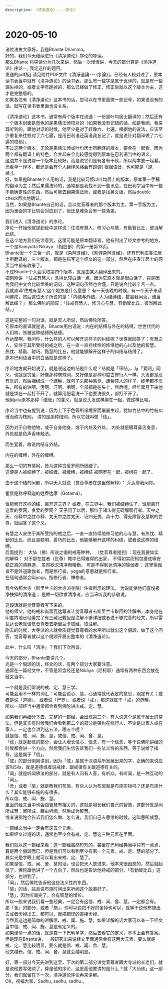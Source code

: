 ```yaml
---
description: 《清净道论》----序论1
---
```


# 2020-05-10

诸位法友大家好，我是Bhante Dhamma。  
好的，我们今天继续进行《清净道论》序论的导读。  
那么Bhante 将导读分为几次来讲，然后一次慢慢讲，今天的部分算是《清净道论》序论一, 我定这样的题目。  
发送的pdf版\[ 请见附件PDF文件《清淨道論----序論》\]，已经有人校对过了，原本读书表当中就有《清净道论》的读书表，那么有一些字是属于讹译的，就是有一些漏失掉的，或者文字有跑掉的，那么已经做了修正，修正后就以这个版本为主，这才是完整版的。  
如果各位有《清净道论》这本书的话，您可以在书里面做一些记号，如果说没有的话，就写在读书表里面也没关系。

《清净道论》这本书，通常有两个版本在流通：一份是叶均居士翻译的；然后还有一个版本封面是蓝色的是果儒法师校对的（如果我没有记错的话，如是我闻，我亲耳听到的，跟他对话的时候，他至少是对了好像六、七遍，根据他的说法，应该至少重复来往校对了六七遍，是用巴利语还英语我忘记了，就是说针对翻译做了六七遍的校稿）。  
不过这两个版本，无论是果儒法师或叶均居士所翻译的版本，要合在一起看，因为两个都有翻译上的特色，合并起来会比较感觉得到原本在巴利语当中的语义。  
这边并不是说哪一个版本比较好，而是说它们是有各有千秋，所以两本要一起看，光看单一译本，都还是会有个人翻译风格会有跑调\[ 根据语音，也可能是「跑掉」\]。  
好，如果是Bhante个人用的话，我是比较习惯以叶均居士的版本，原本第一手稿的翻译为主；然后果儒法师的，通常都是我找不到一些讯息，在巴利字当中有一些不能确定性的东西，然后可能去翻果儒法师，或者是找英文版，然后double check再次地确认。  
当然，如果是Bhante自己的话，会以觉音尊者的那个版本为主，第一手版为主，因为里面的字比较会对应到了，但还是难免会有一些落差。

我们进入《清净道论》的序论。  
序论一开始他就提到经中这样说：住戒有慧人，修习心与慧，有勤智比丘，彼当解此结。  
在这个地方我们先注意到，这里可能是原本翻译者，他有列出了经文参考的地方，一个是Saṃyutta Nikāya （相应部）的第一册第13页。  
Bhante发一个三合一的，就是《杂阿含经》、《别译杂阿含经》，还有巴利庄春江居士所翻译的，三个版本，都是在描写这个经文的这一部分，然后在庄春江居士的网页当中都有收录了。  
不过Bhante个人会采取第四个版本，就是由某人翻译出来的。  
把刚刚讲 「住戒有慧人」念得比较白话一点，因为它原本就是很白话了，只是因为我们中文会比较优美的词句，这种词句虽然也会懂，只是说会比较辛苦一点。  
我就直译‘住戒有慧人’这个地方是什么意思？ 有一天夜晚的时候，有一个天子来请问佛陀，然后这位天子所说的是：「内结与外结，人为结缚结，瞿昙我问汝，谁当解此结？」 那么佛陀的回应：「住戒有慧人，修习心与慧，有勤智比丘，彼当解此结。」

这是完整的一句对话，就是天人所说，然后佛陀所答。  
它原本的直译就是说，Bhante用白话说：内在的结缚与外在的结缚，世世代代的人们呐，皆被这种结缚所结缠。  
乔达摩啊，我问你，什么样的人可以解开这样子的纠结呢？世尊就回答了：有慧之人，安住于其所受持的戒之后，在一直一直持续性的修缮他的心以及他的智慧。  
热忱、精勤、聪巧、黠慧的比丘，他就能够解开这样子的纠结与结缚了。  
原本巴利语当中的白话就是这样子。

序论地方就开始说了，就是说这边的结是什么呢？结就是「缔结」，与「爱网」同义，也就是贪爱，好像那种蜘蛛网，又好像是那种印度古修行人一样，头发都是没有洗的，然后捆绑成一个螺髻，就包子头那种感觉，螺髻梵人的样子，终年都不洗头，所有的油啊、污啊、汗啊、垢啊，全部都是在头上，然后呢，经年累月下来他就是绑在一起打不开了，就算用肥皂洗一下也要洗很久，都打不开了。  
他用jaṭā原本那种「结缠」的含义，就是说头发这样绑在一起，做这样比喻。

序论当中也有提到说：因为上下于色等所缘境界而屡屡生起，犹如竹丛中的竹枝纠缠而称为枝网， 讲的是那种结网，所以它就叫做「结」。

因为对于自物他物，或于自身他身，或于内处及外处， 内处就是眼耳鼻舌身意，外处就是色声香味触法。

而生爱着，故说内结与外结。

内在的缠缚，外在的缠缚。

那么一切的有情阿，皆为这种贪爱罗网所缠结了。  
这便是人被结缚了，被结缠、被缠缚、被缔结 被网罗在一起，被绑在一起了。

由于这个结的问题，所以天人就说（觉音尊者在这里做解释）： 乔达摩我问你。

瞿昙是称呼释迦的姓乔达摩（Gotama）。

谁能解开这样的结，离开这三界？ 或者，在三界中，我们被结缚住了，谁能离开这爱的罗网，贪爱的罗网？ 天子问了以后，那位于诸法得无碍解智行者、天中之天、帝释中之胜帝释、梵天中之胜梵天、证四无畏、具十力、得无障智及慧眼的世尊，就回答了这个义。

有慧之人安住于其所受持的戒之后，一直一直持续地修习他的心与慧，有热忱、精勤的比丘，而且是聪明、善巧的比丘，他能够解开这样的纠结，或者说这样的结缚。  
后面提到： 大仙（佛）所说之偈的戒等种种， （觉音尊者提到）：现在我要如实的解释： 对于那在胜者（世尊）教中已得难得的出家， 不得如实而知包摄戒等安稳正直的清静道， 虽然欲求清净而精勤， 可是不得到达清净的瑜伽者； 这里瑜伽者不是外道瑜伽者，而是修行者，yoga的意思就是修行者。  
在缅甸通常会叫yogi，指修行者、禅修者。

我今依照大寺（斯里兰卡的大寺派寺院）住者所示的理法， 为说能使他们喜悦极净抉择的清净道； 是故一切欲求清净者，应当谛听我的恭敬说。

这段话就是觉音尊者写下来的。  
他的师父，他的戒和尚雷瓦达尊者让觉音尊者去斯里兰卡取回的注解书，本身他在印度内地已经看完了有三藏记载但是注解不够详细或者说不够完善的经文，所以雷瓦达长老就请觉音尊者去斯里兰卡取经，取注解。  
刚去的时候，大寺派的人就会质疑觉音尊者的水平所以就出这个偈颂，做了这个问答，觉音尊者就以这个偈颂开展出整本的《清净道论》。

此中，什么叫「清净」？我们下次再谈。

今天的部分，Bhante要讲几个。  
光是一个偈颂的话，经文的话，有两个部分大家要注意。  
通常在一篇经文中，不管是阿含经还是Nikāya（尼柯耶）通常有两种东西会放在经文当中。

一个就是我们常说的戒、定、慧三学。  
可能会用不一样的词汇：可能会说心、慧，心通常就代表定的意思，跟定有关；或者是说「道德」， 或者说「尸罗」，或者说「戒」，那这就属于「戒」的范畴。  
所以一部经当中通常都会看到佛陀讲出戒、定、慧。

如果我们再细分下去，完整的一部经，会出现第二个，有人说这个是属于居士的常法，但是其实有时候我们会看到第二个的部分是架构在修行人，不论是出家人或在家人，一定也会讲到这五法，哪五个呢？  
就是信、戒、闻、施、慧，或信、戒、闻、舍、慧。  
「信」就是起信的部分，会让人增长信心、信念，有一个信念，等于说佛陀讲经的时候都会讲一个方向，然后我们生信告诉我们一些法义性的东西，等于说给了指导，这是属于「信」。  
「戒」的部分刚刚讲到，因为「戒」是属于汉语系所发展出来的字，正确的来说应该叫Sila，就是道德或者说戒律，跟戒律有关跟道德有关的。  
「闻」就是听闻佛法的部分，就是有人问有人答，有听众，有听闻，是一种互动的「闻」。  
「舍」或者「施」就是教我们布施，有些人认为布施就是布施实物吗？还是布施什么？其实能够布施的有很多。  
所以信、戒、闻、施、慧。  
里面的经文当中也会跟智慧有相关的，这就是增长我们自己的智慧，这部分就是闻所成慧：闻所成，藉由听闻，然后成为智慧。  
或者说佛陀会告诉我们怎么做、怎么说，我们自己去思维的时候，这叫思所成慧。

一部经文当中一定会有这五个元素。  
如果经文过短的话，通常也至少会有戒、定、慧这三种元素在里面。

我们就以这一部经来看：这一部经虽然短短的，甚至在巴利经典当中只有一点点，算是两个偈颂而已，但是我们可以看到至少有第一个元素，戒、定、慧的部分了。  
其实光是字眼上就可以看出来戒、定、慧了。  
如果是信、戒、闻、舍、慧的话，也会把天人放进来，他本来很困惑的，然后就起信了，佛陀跟他讲了一个方向了，然后也是告诉他持戒的部分，「有勤智比丘」这部分，也讲到了。  
「闻」，然后佛陀告诉他这些法义性的东西。  
「施」的话，姑且说布施时间出来听闻这个故事好了。  
「慧」，因为听闻完了，会有智慧的增长。  
所以一般来说我们看一些经典，一定会有这信、戒、闻、舍、慧，一定都会有。  
那「舍」的部分，或者「施」，你可以说把不好的舍掉也可以，就等于说他布施出去或者舍掉出去，都可以，就把错误的直接舍掉。  
当然我这边是简单的讲解信、戒、闻、施、慧，如果详解的话大家可以查一下经文当中信、戒、闻、施、慧是有定义的。  
如果谨慎一点的话，就是查一下巴利单字，然后去看它的定义，基本上会有答案。  
但是现在Bhante讲，一般研究出来说经文里面通常会有这两大元素，要么就是戒、定、慧比较明显，要么就是信、戒、闻、舍、慧。  
经文越长，信、戒、闻、舍、慧就会越明显。

好，第一部分今天先讲到这里，下次的第二部分讲觉音尊者跟大寺派的长老们，就是说他要写偈颂了，算是他的序论，这里面他要讲的是什么？就「大仙佛」这一部分，我们就留在下一次，清净道论序论再来讲解。  
OK，祝福大家，Sadhu, sadhu, sadhu.。

